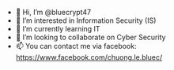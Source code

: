 - 👋 Hi, I’m @bluecrypt47
- 👀 I’m interested in Information Security (IS)
- 🌱 I’m currently learning IT
- 💞️ I’m looking to collaborate on Cyber Security
- 📫 You can contact me via facebook: https://www.facebook.com/chuong.le.bluec/

<!---
bluecrypt47/bluecrypt47 is a ✨ special ✨ repository because its `README.md` (this file) appears on your GitHub profile.
You can click the Preview link to take a look at your changes.
--->

